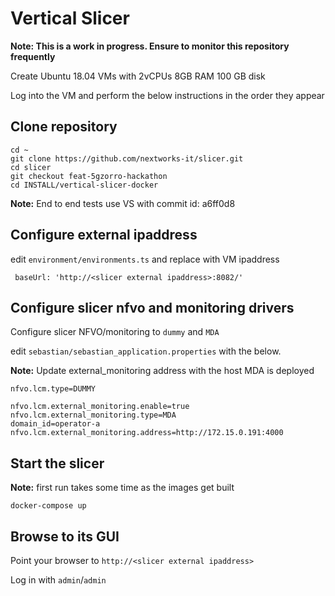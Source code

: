 # Vertical Slicer

**Note: This is a work in progress. Ensure to monitor this repository frequently**

Create Ubuntu 18.04 VMs with 2vCPUs 8GB RAM 100 GB disk

Log into the VM and perform the below instructions in the order they appear

## Clone repository

```
cd ~
git clone https://github.com/nextworks-it/slicer.git
cd slicer
git checkout feat-5gzorro-hackathon
cd INSTALL/vertical-slicer-docker
```

**Note:** End to end tests use VS with commit id: a6ff0d8

## Configure external ipaddress

edit `environment/environments.ts` and replace with VM ipaddress

```
 baseUrl: 'http://<slicer external ipaddress>:8082/'
```

## Configure slicer nfvo and monitoring drivers

Configure slicer NFVO/monitoring to `dummy` and `MDA`

edit `sebastian/sebastian_application.properties` with the below.

**Note:** Update external_monitoring address with the host MDA is deployed

```
nfvo.lcm.type=DUMMY

nfvo.lcm.external_monitoring.enable=true
nfvo.lcm.external_monitoring.type=MDA
domain_id=operator-a
nfvo.lcm.external_monitoring.address=http://172.15.0.191:4000
```

## Start the slicer

**Note:** first run takes some time as the images get built

```
docker-compose up
```

## Browse to its GUI

Point your browser to `http://<slicer external ipaddress>`

Log in with `admin`/`admin`
